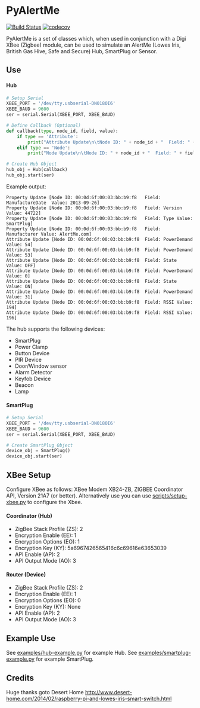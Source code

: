 # PyAlertMe #

[![Build Status](https://travis-ci.org/jamesleesaunders/PyAlertMe.svg?branch=master)](https://travis-ci.org/jamesleesaunders/PyAlertMe)
[![codecov](https://codecov.io/gh/jamesleesaunders/PyAlertMe/branch/master/graph/badge.svg)](https://codecov.io/gh/jamesleesaunders/PyAlertMe)

PyAlertMe is a set of classes which, when used in conjunction with a Digi XBee (Zigbee) module, can be used to simulate an AlertMe (Lowes Iris, British Gas Hive, Safe and Secure) Hub, SmartPlug or Sensor.

## Use ##
#### Hub ####
```python
# Setup Serial
XBEE_PORT = '/dev/tty.usbserial-DN018OI6'
XBEE_BAUD = 9600
ser = serial.Serial(XBEE_PORT, XBEE_BAUD)

# Define Callback (Optional)
def callback(type, node_id, field, value):
    if type == 'Attribute':
        print("Attribute Update\n\tNode ID: " + node_id + "  Field: " + field + "  Value: " + str(value))
    elif type == 'Node':
        print("Node Update\n\tNode ID: " + node_id + "  Field: " + field + "  Value: " + str(value))

# Create Hub Object
hub_obj = Hub(callback)
hub_obj.start(ser)
```
Example output:
```
Property Update [Node ID: 00:0d:6f:00:03:bb:b9:f8	Field: ManufactureDate	Value: 2013-09-26]
Property Update [Node ID: 00:0d:6f:00:03:bb:b9:f8	Field: Version	Value: 44722]
Property Update [Node ID: 00:0d:6f:00:03:bb:b9:f8	Field: Type	Value: SmartPlug]
Property Update [Node ID: 00:0d:6f:00:03:bb:b9:f8	Field: Manufacturer	Value: AlertMe.com]
Attribute Update [Node ID: 00:0d:6f:00:03:bb:b9:f8	Field: PowerDemand	Value: 54]
Attribute Update [Node ID: 00:0d:6f:00:03:bb:b9:f8	Field: PowerDemand	Value: 53]
Attribute Update [Node ID: 00:0d:6f:00:03:bb:b9:f8	Field: State	Value: OFF]
Attribute Update [Node ID: 00:0d:6f:00:03:bb:b9:f8	Field: PowerDemand	Value: 0]
Attribute Update [Node ID: 00:0d:6f:00:03:bb:b9:f8	Field: State	Value: ON]
Attribute Update [Node ID: 00:0d:6f:00:03:bb:b9:f8	Field: PowerDemand	Value: 31]
Attribute Update [Node ID: 00:0d:6f:00:03:bb:b9:f8	Field: RSSI	Value: 194]
Attribute Update [Node ID: 00:0d:6f:00:03:bb:b9:f8	Field: RSSI	Value: 196]
```
The hub supports the following devices:
* SmartPlug
* Power Clamp
* Button Device
* PIR Device
* Door/Window sensor
* Alarm Detector
* Keyfob Device
* Beacon
* Lamp

#### SmartPlug ####
```python
# Setup Serial
XBEE_PORT = '/dev/tty.usbserial-DN018OI6'
XBEE_BAUD = 9600
ser = serial.Serial(XBEE_PORT, XBEE_BAUD)

# Create SmartPlug Object
device_obj = SmartPlug()
device_obj.start(ser)
```

## XBee Setup ##
Configure XBee as follows:
XBee Modem XB24-ZB, ZIGBEE Coordinator API, Version 21A7 (or better).
Alternatively use you can use [scripts/setup-xbee.py](scripts/setup-xbee.py) to configure the Xbee. 

#### Coordinator (Hub) ####
* ZigBee Stack Profile (ZS): 2
* Encryption Enable (EE): 1
* Encryption Options (EO): 1
* Encryption Key (KY): 5a6967426565416c6c69616e63653039
* API Enable (AP): 2
* API Output Mode (AO): 3

#### Router (Device) ####
* ZigBee Stack Profile (ZS): 2
* Encryption Enable (EE): 1
* Encryption Options (EO): 0
* Encryption Key (KY): None
* API Enable (AP): 2
* API Output Mode (AO): 3

## Example Use ##
See [examples/hub-example.py](examples/hub-example.py) for example Hub.
See [examples/smartplug-example.py](examples/smartplug-example.py) for example SmartPlug.

## Credits ##
Huge thanks goto Desert Home http://www.desert-home.com/2014/02/raspberry-pi-and-lowes-iris-smart-switch.html
